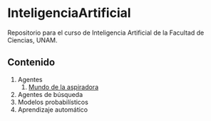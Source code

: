 # InteligenciaArtificial
Repositorio para el curso de Inteligencia Artificial de la Facultad de Ciencias, UNAM.

## Contenido

1. Agentes
    1. [Mundo de la aspiradora](https://github.com/VictorMijangosDeLaCruz/InteligenciaArtificial/blob/main/01%20Agentes/01%20VacuumWorld.ipynb)
2. Agentes de búsqueda
3. Modelos probabilísticos
4. Aprendizaje automático
